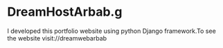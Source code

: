 # DreamHostArbab.g
I developed this portfolio website using python Django framework.To see the website visit://dreamwebarbab
